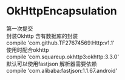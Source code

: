 # OkHttpEncapsulation
第一次提交
<br> 封装Okhttp 含有数据库的封装
<br>  compile 'com.github.TF27674569:Http:v1.1'
<br> 使用时配合okhttp
<br>  compile 'com.squareup.okhttp3:okhttp:3.3.0'
<br> 默认可以使用fastjson 解析器需要依赖
<br> compile 'com.alibaba:fastjson:1.1.67.android'

